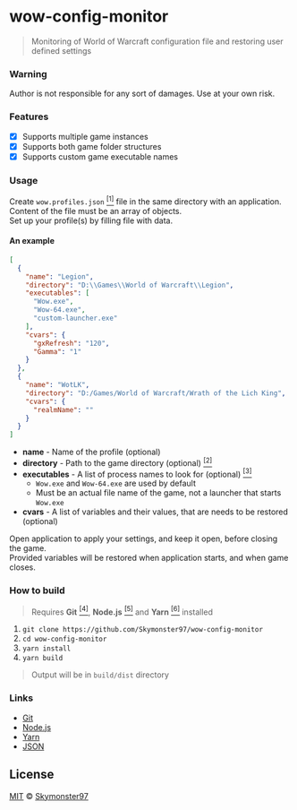 <!-- markdownlint-disable no-inline-html header-increment -->
# wow-config-monitor

> Monitoring of World of Warcraft configuration file and restoring user defined settings

### Warning

Author is not responsible for any sort of damages.
Use at your own risk.

### Features

- [x] Supports multiple game instances
- [x] Supports both game folder structures <a id="dir"></a>
- [x] Supports custom game executable names <a id="exec"></a>

### Usage

Create `wow.profiles.json` <a href="#JSON"><sup>[1]</sup></a> file in the same directory with an application.\
Content of the file must be an array of objects.\
Set up your profile(s) by filling file with data.

#### An example

```json
[
  {
    "name": "Legion",
    "directory": "D:\\Games\\World of Warcraft\\Legion",
    "executables": [
      "Wow.exe",
      "Wow-64.exe",
      "custom-launcher.exe"
    ],
    "cvars": {
      "gxRefresh": "120",
      "Gamma": "1"
    }
  },
  {
    "name": "WotLK",
    "directory": "D:/Games/World of Warcraft/Wrath of the Lich King",
    "cvars": {
      "realmName": ""
    }
  }
]
```

- **name** - Name of the profile (optional)
- **directory** - Path to the game directory (optional) <a href="#dir"><sup>[2]</sup></a>
- **executables** - A list of process names to look for (optional) <a href="#exec"><sup>[3]</sup></a>
  - `Wow.exe` and `Wow-64.exe` are used by default
  - Must be an actual file name of the game, not a launcher that starts `Wow.exe`
- **cvars** - A list of variables and their values, that are needs to be restored (optional)

Open application to apply your settings, and keep it open, before closing the game.\
Provided variables will be restored when application starts, and when game closes.

### How to build

> Requires
> **Git** <a href="#Git"><sup>[4]</sup></a>,
> **Node.js** <a href="#Node.js"><sup>[5]</sup></a> and
> **Yarn** <a href="#Yarn"><sup>[6]</sup></a> installed

1. `git clone https://github.com/Skymonster97/wow-config-monitor`
2. `cd wow-config-monitor`
3. `yarn install`
4. `yarn build`

> Output will be in `build/dist` directory

### Links

- [Git](https://git-scm.com/) <a id="Git"></a>
- [Node.js](https://nodejs.org/en/) <a id="Node.js"></a>
- [Yarn](https://yarnpkg.com/) <a id="Yarn"></a>
- [JSON](https://developer.mozilla.org/en-US/docs/Glossary/JSON) <a id="JSON"></a>

## License

[MIT](LICENSE.md) © [Skymonster97](https://github.com/Skymonster97)
